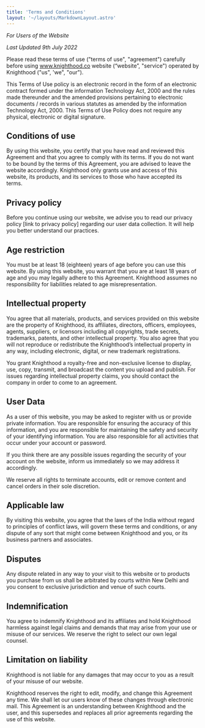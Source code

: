 ```yaml
---
title: 'Terms and Conditions'
layout: '~/layouts/MarkdownLayout.astro'
---
```


_For Users of the Website_

_Last Updated 9th July 2022_

Please read these terms of use ("terms of use", "agreement") carefully before using www.knighthood.co website (“website”, "service") operated by Knighthood ("us", 'we", "our").

This Terms of Use policy is an electronic record in the form of an electronic contract formed under the information Technology Act, 2000 and the rules made thereunder and the amended provisions pertaining to electronic documents / records in various statutes as amended by the information Technology Act, 2000. This Terms of Use Policy does not require any physical, electronic or digital signature.

## Conditions of use
By using this website, you certify that you have read and reviewed this Agreement and that you agree to comply with its terms. If you do not want to be bound by the terms of this Agreement, you are advised to leave the website accordingly. Knighthood only grants use and access of this website, its products, and its services to those who have accepted its terms.

## Privacy policy
Before you continue using our website, we advise you to read our privacy policy [link to privacy policy] regarding our user data collection. It will help you better understand our practices.

## Age restriction
You must be at least 18 (eighteen) years of age before you can use this website. By using this website, you warrant that you are at least 18 years of age and you may legally adhere to this Agreement. Knighthood assumes no responsibility for liabilities related to age misrepresentation.

## Intellectual property
You agree that all materials, products, and services provided on this website are the property of Knighthood, its affiliates, directors, officers, employees, agents, suppliers, or licensors including all copyrights, trade secrets, trademarks, patents, and other intellectual property. You also agree that you will not reproduce or redistribute the Knighthood’s intellectual property in any way, including electronic, digital, or new trademark registrations.

You grant Knighthood a royalty-free and non-exclusive license to display, use, copy, transmit, and broadcast the content you upload and publish. For issues regarding intellectual property claims, you should contact the company in order to come to an agreement.

## User Data
As a user of this website, you may be asked to register with us or provide private information. You are responsible for ensuring the accuracy of this information, and you are responsible for maintaining the safety and security of your identifying information. You are also responsible for all activities that occur under your account or password.

If you think there are any possible issues regarding the security of your account on the website, inform us immediately so we may address it accordingly.

We reserve all rights to terminate accounts, edit or remove content and cancel orders in their sole discretion.

## Applicable law
By visiting this website, you agree that the laws of the India without regard to principles of conflict laws, will govern these terms and conditions, or any dispute of any sort that might come between Knighthood and you, or its business partners and associates.

## Disputes
Any dispute related in any way to your visit to this website or to products you purchase from us shall be arbitrated by courts within New Delhi and you consent to exclusive jurisdiction and venue of such courts.

## Indemnification
You agree to indemnify Knighthood and its affiliates and hold Knighthood harmless against legal claims and demands that may arise from your use or misuse of our services. We reserve the right to select our own legal counsel.

## Limitation on liability
Knighthood is not liable for any damages that may occur to you as a result of your misuse of our website.

Knighthood reserves the right to edit, modify, and change this Agreement any time. We shall let our users know of these changes through electronic mail. This Agreement is an understanding between Knighthood and the user, and this supersedes and replaces all prior agreements regarding the use of this website.

